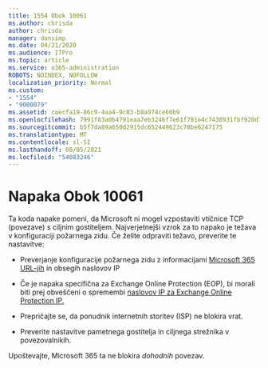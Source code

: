 ```yaml
---
title: 1554 Obok 10061
ms.author: chrisda
author: chrisda
manager: dansimp
ms.date: 04/21/2020
ms.audience: ITPro
ms.topic: article
ms.service: o365-administration
ROBOTS: NOINDEX, NOFOLLOW
localization_priority: Normal
ms.custom:
- "1554"
- "9000079"
ms.assetid: caecfa19-86c9-4aa4-9c83-b8a974ce60b9
ms.openlocfilehash: 7991f83a0b4791eaa7eb3246f7e61f781e4c7430931fbf920d7fd9e44c018d13
ms.sourcegitcommit: b5f7da89a650d2915dc652449623c78be6247175
ms.translationtype: MT
ms.contentlocale: sl-SI
ms.lasthandoff: 08/05/2021
ms.locfileid: "54083246"
---
```

# <a name="winsock-error-10061"></a>Napaka Obok 10061

Ta koda napake pomeni, da Microsoft ni mogel vzpostaviti vtičnice TCP (povezave) s ciljnim gostiteljem. Najverjetnejši vzrok za to napako je težava v konfiguraciji požarnega zidu. Če želite odpraviti težavo, preverite te nastavitve:

- Preverjanje konfiguracije požarnega zidu z informacijami [Microsoft 365 URL-jih](https://docs.microsoft.com/office365/enterprise/urls-and-ip-address-ranges) in obsegih naslovov IP

- Če je napaka specifična za Exchange Online Protection (EOP), bi morali biti prej obveščeni o spremembi [naslovov IP za Exchange Online Protection IP.](https://docs.microsoft.com/office365/SecurityCompliance/eop/exchange-online-protection-ip-addresses)

- Prepričajte se, da ponudnik internetnih storitev (ISP) ne blokira vrat.

- Preverite nastavitve pametnega gostitelja in ciljnega strežnika v povezovalnikih.

Upoštevajte, Microsoft 365 ta ne blokira *dohodnih* povezav.
